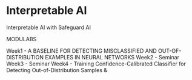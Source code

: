 # Interpretable AI
Interpretable AI with Safeguard AI

MODULABS

Week1 - A BASELINE FOR DETECTING MISCLASSIFIED AND OUT-OF-DISTRIBUTION EXAMPLES IN NEURAL NETWORKS
Week2 - Seminar
Week3 - Seminar
Week4 - Training Confidence-Calibrated Classifier for Detecting Out-of-Distribution Samples & 
